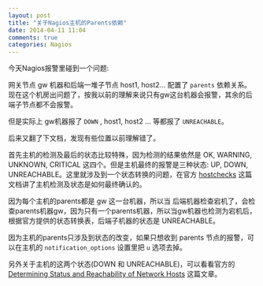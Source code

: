 ```yaml
---
layout: post
title: "关于Nagios主机的Parents依赖"
date: 2014-04-11 11:04
comments: true
categories: Nagios
---
```


<!-- more -->

今天Nagios报警里碰到一个问题:

网关节点 gw 机器和后端一堆子节点 host1, host2... 配置了 `parents` 依赖关系。 现在这个机房出问题了，按我以前的理解来说只有gw这台机器会报警，其余的后端子节点都不会报警。

但是实际上 gw机器报了 `DOWN` , host1, host2 ... 等都报了 `UNREACHABLE`。

后来又翻了下文档，发现有些位置以前理解错了。

首先主机的检测及最后的状态比较特殊，因为检测的结果依然是 OK, WARNING, UNKNOWN, CRITICAL 这四个。但是主机最终的报警是三种状态: UP, DOWN, UNREACHABLE。这里就涉及到一个状态转换的问题，在官方 [hostchecks](http://nagios.sourceforge.net/docs/3_0/hostchecks.html) 这篇文档讲了主机检测及状态是如何最终确认的。

因为每个主机的parents都是 gw 这一台机器，所以当 后端机器检查宕机了，会检查parents机器gw，因为只有一个parents机器，所以当gw机器也检测为宕机后，根据官方提供的状态转换表，后端子机器的状态是 UNREACHABLE。

因为主机的parents只涉及到状态的改变，如果只想收到 parents 节点的报警，可以在主机的 `notification_options` 设置里把 `u` 选项去掉。

另外关于主机的这两个状态(DOWN 和 UNREACHABLE)，可以看看官方的[Determining Status and Reachability of Network Hosts](http://nagios.sourceforge.net/docs/3_0/networkreachability.html) 这篇文章。
